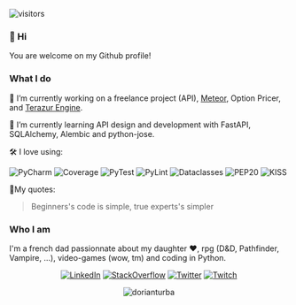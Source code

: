   
![visitors](https://visitor-badge.glitch.me/badge?page_id=Vikka&left_color=green&right_color=red)

### 👋 Hi

You are welcome on my Github profile!

### What I do

🔭 I’m currently working on 
a freelance project (API),
[Meteor](https://github.com/Vikka/Meteor), 
Option Pricer, 
and [Terazur Engine](https://github.com/Vikka/TerazurEngine).

🌱 I’m currently learning API design and development with FastAPI, SQLAlchemy, Alembic and python-jose.

🛠️ I love using: 

<img alt="PyCharm" src="https://img.shields.io/badge/PyCharm-000000.svg?&style=flat-square&logo=PyCharm&logoColor=white" /> <img alt="Coverage" src="https://img.shields.io/badge/-Coverage-blue?&style=flat-square" /> <img alt="PyTest" src="https://img.shields.io/badge/-PyTest-blue?&style=flat-square" /> <img alt="PyLint" src="https://img.shields.io/badge/-PyLint-blue?&style=flat-square" /> <img alt="Dataclasses" src="https://img.shields.io/badge/-Dataclasses-green?&style=flat-square" /> <img alt="PEP20" src="https://img.shields.io/badge/-PEP20-green?&style=flat-square" /> <img alt="KISS" src="https://img.shields.io/badge/-KISS-green?&style=flat-square" />

🎤My quotes:
> Beginners's code is simple, true experts's simpler

### Who I am

I'm a french dad passionnate about my daughter ❤️, rpg (D&D, Pathfinder, Vampire, ...), video-games (wow, tm) and coding in Python.

<p align="center">
<a href="https://www.linkedin.com/in/dorian-turba/" target="_blank"><img alt="LinkedIn" src="https://img.shields.io/badge/linkedin-%230077B5.svg?&style=for-the-badge&logo=linkedin&logoColor=white" /></a>
<a href="https://stackoverflow.com/users/6251742/dorian-turba" target="_blank"><img alt="StackOverflow" src="https://img.shields.io/badge/-StackOverflow-orange?style=for-the-badge&logo=stack-overflow&logoColor=white" /></a>
<a href="https://img.shields.io/twitter/url?label=grenouille_py&style=social&url=https%3A%2F%2Ftwitter.com%2Fgrenouille_py" target="_blank"><img alt="Twitter" src="https://img.shields.io/badge/Twitter-1DA1F2?style=for-the-badge&logo=twitter&logoColor=white" /></a>
<a href="https://www.twitch.tv/le_pythonista_grenouille" target="_blank"><img alt="Twitch" src="https://img.shields.io/badge/Twitch-9146FF?style=for-the-badge&logo=twitch&logoColor=white" /></a>

<p align="center"> <img src="https://github-readme-stats.vercel.app/api?username=Vikka&count_private=true&show_icons=true&theme=noctis_minimus&hide_border=true" alt="dorianturba" />
  
<!--
**Vikka/Vikka** is a ✨ _special_ ✨ repository because its `README.md` (this file) appears on your GitHub profile.

Here are some ideas to get you started:

- 🔭 I’m currently working on ...
- 🌱 I’m currently learning ...
- 👯 I’m looking to collaborate on ...
- 🤔 I’m looking for help with ...
- 💬 Ask me about ...
- 📫 How to reach me: ...
- 😄 Pronouns: ...
- ⚡ Fun fact: ...
-->

